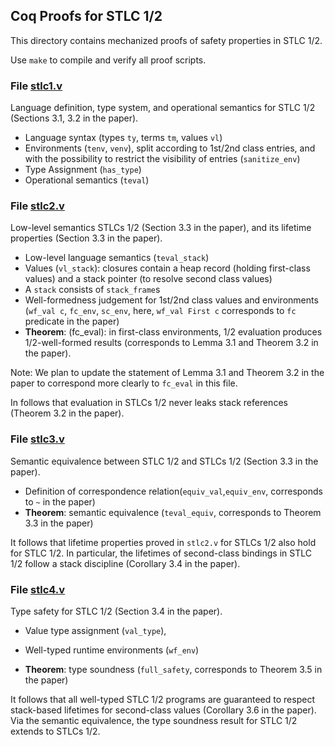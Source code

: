 ## Coq Proofs for STLC 1/2 ##


This directory contains mechanized proofs of safety properties in STLC 1/2. 

Use `make` to compile and verify all proof scripts. 


### File [stlc1.v](stlc1.v) ###

Language definition, type system, and operational semantics for STLC 1/2 (Sections 3.1, 3.2 in the paper).

- Language syntax (types `ty`, terms `tm`, values `vl`)
- Environments (`tenv`, `venv`), split according to 1st/2nd class entries, and with the possibility to restrict the visibility of entries (`sanitize_env`)
- Type Assignment (`has_type`)
- Operational semantics (`teval`)


### File [stlc2.v](stlc2.v) ###

Low-level semantics STLCs 1/2 (Section 3.3 in the paper), and its lifetime properties (Section 3.3 in the paper).

- Low-level language semantics (`teval_stack`)
- Values (`vl_stack`): closures contain a heap record (holding first-class values) 
						and a stack pointer (to resolve second class values)
- A `stack` consists of `stack_frame`s
- Well-formedness judgement for 1st/2nd class values and environments (`wf_val c`, `fc_env`, `sc_env`, here, `wf_val First c` corresponds to `fc` predicate in the paper)
- **Theorem**: (fc_eval): in first-class environments, 1/2 evaluation 
	produces 1/2-well-formed results (corresponds to Lemma 3.1 and Theorem 3.2 in the paper).
	
Note: We plan to update the statement of Lemma 3.1 and Theorem 3.2 in the paper to correspond more clearly to `fc_eval` in this file.

In follows that evaluation in STLCs 1/2 never leaks stack references (Theorem 3.2 in the paper).

### File [stlc3.v](stlc3.v) ###

Semantic equivalence between STLC 1/2 and STLCs 1/2 (Section 3.3 in the paper).

- Definition of correspondence relation(`equiv_val`,`equiv_env`, corresponds to `~` in the paper)
- **Theorem**: semantic equivalence (`teval_equiv`, corresponds to Theorem 3.3 in the paper)

It follows that lifetime properties proved in `stlc2.v` for STLCs 1/2 also hold for STLC 1/2. In particular, the lifetimes of second-class bindings in STLC 1/2 follow a stack discipline (Corollary 3.4 in the paper).

	
### File [stlc4.v](stlc4.v) ###

Type safety for STLC 1/2 (Section 3.4 in the paper).

- Value type assignment (`val_type`), 
- Well-typed runtime environments (`wf_env`)

- **Theorem**: type soundness (`full_safety`, corresponds to Theorem 3.5 in the paper)

It follows that all well-typed STLC 1/2 programs are guaranteed to respect stack-based lifetimes for second-class values (Corollary 3.6 in the paper). Via the semantic equivalence, the type soundness result for STLC 1/2 extends to STLCs 1/2.
